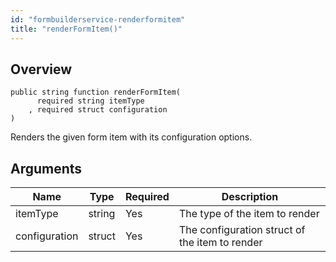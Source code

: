 ```yaml
---
id: "formbuilderservice-renderformitem"
title: "renderFormItem()"
---
```



## Overview




```luceescript
public string function renderFormItem(
      required string itemType     
    , required struct configuration
)
```

Renders the given form item with its configuration
options.

## Arguments


<div class="table-responsive"><table class="table"><thead><tr><th>Name</th><th>Type</th><th>Required</th><th>Description</th></tr></thead><tbody><tr><td>itemType</td><td>string</td><td>Yes</td><td>The type of the item to render</td></tr><tr><td>configuration</td><td>struct</td><td>Yes</td><td>The configuration struct of the item to render</td></tr></tbody></table></div>